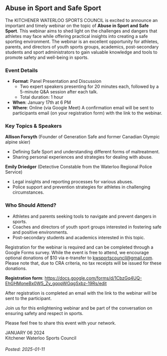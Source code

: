 
## Abuse in Sport and Safe Sport

The KITCHENER WATERLOO SPORTS COUNCIL is excited to announce an important and timely webinar on the topic of **Abuse in Sport and Safe Sport**. This webinar aims to shed light on the challenges and dangers that athletes may face while offering practical insights into creating a safe sporting environment. The webinar is an excellent opportunity for athletes, parents, and directors of youth sports groups, academics, post-secondary students and sport administrators to gain valuable knowledge and tools to promote safety and well-being in sports.

### Event Details

- **Format**: Panel Presentation and Discussion
	- Two expert speakers presenting for 20 minutes each, followed by a 5-minute Q&A session after each talk.
	- Total duration: 1 hour
- **When**: January 17th at 6 PM
- **Where**: Online (via Google Meet) A confirmation email will be sent to participants email (on your registration form) with the link to the webinar.

### Key Topics & Speakers

**Allison Forsyth** (Founder of Generation Safe and former Canadian Olympic alpine skier)

- Defining Safe Sport and understanding different forms of maltreatment.
- Sharing personal experiences and strategies for dealing with abuse.

**Emily Driedger** (Detective Constable from the Waterloo Regional Police Service)

- Legal insights and reporting processes for various abuses.
- Police support and prevention strategies for athletes in challenging circumstances.

### Who Should Attend?

- Athletes and parents seeking tools to navigate and prevent dangers in sports.
- Coaches and directors of youth sport groups interested in fostering safe and positive environments.
- Post-secondary students and academics interested in this topic.

Registration for the webinar is required and can be completed through a Google Forms survey. While the event is free to attend, we encourage optional donations of $10 via e-transfer to [kwsportscouncil@gmail.com](mailto:kwsportscouncil@gmail.com). Please note that, due to CRA criteria, no tax receipts will be issued for these donations.

**Registration form**: <A HREF="https://docs.google.com/forms/d/1CbzGq4UQ-EhGHMoneBx0W5_Zy_gqopWGqgSxbz-19Rs/edit" TARGET="_blank">https://docs.google.com/forms/d/1CbzGq4UQ-EhGHMoneBx0W5_Zy_gqopWGqgSxbz-19Rs/edit</A>

After registration is completed an email with the link to the webinar will be sent to the participant.

Join us for this enlightening webinar and be part of the conversation on ensuring safety and respect in sports.

Please feel free to share this event with your network.

JANUARY 06 2024  
Kitchener Waterloo Sports Council

###### Posted: 2025-01-11
